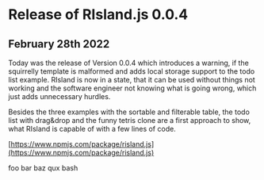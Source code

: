 # Release of RIsland.js 0.0.4

## <time datetime="2022-02-28 18:10">February 28th 2022</time>

Today was the release of Version 0.0.4 which introduces a warning, if the squirrelly template is malformed and adds local storage support to the todo list example.
RIsland is now in a state, that it can be used without things not working and the software engineer not knowing what is going wrong, which just adds unnecessary hurdles.

Besides the three examples with the sortable and filterable table, the todo list with drag&drop and the funny tetris clone are a first approach to show, what RIsland is capable of with a few lines of code.

[https://www.npmjs.com/package/risland.js](https://www.npmjs.com/package/risland.js)

foo bar baz qux bash
